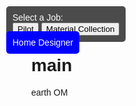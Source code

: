 # main
earth OM
<!DOCTYPE html>
<html lang="en">
<head>
    <meta charset="UTF-8">
    <meta name="viewport" content="width=device-width, initial-scale=1.0">
    <title>Dubai City 3D</title>
    <script src="https://cdnjs.cloudflare.com/ajax/libs/three.js/r128/three.min.js"></script>
    <script src="https://cdn.jsdelivr.net/npm/three@0.128/examples/js/loaders/GLTFLoader.js"></script>
    <style>
        body { margin: 0; overflow: hidden; font-family: Arial, sans-serif; }
        canvas { display: block; }
        #job-menu { position: absolute; top: 10px; left: 10px; background: rgba(0, 0, 0, 0.7); color: white; padding: 10px; border-radius: 5px; }
        #home-designer { position: absolute; top: 50px; left: 10px; background: blue; color: white; padding: 10px; border-radius: 5px; cursor: pointer; }
    </style>
</head>
<body>
    <div id="job-menu">Select a Job:<br>
        <button onclick="selectJob('Pilot')">Pilot</button>
        <button onclick="selectJob('Material Collection')">Material Collection</button>
    </div>
    <div id="home-designer" onclick="openHomeDesigner()">Home Designer</div>
    <script>
        // Scene setup
        const scene = new THREE.Scene();
        const camera = new THREE.PerspectiveCamera(75, window.innerWidth / window.innerHeight, 0.1, 5000);
        const renderer = new THREE.WebGLRenderer({ antialias: true });
        renderer.setSize(window.innerWidth, window.innerHeight);
        renderer.shadowMap.enabled = true;
        document.body.appendChild(renderer.domElement);
        
        // Loaders
        const textureLoader = new THREE.TextureLoader();
        const gltfLoader = new THREE.GLTFLoader();
        
        // Sky texture
        const skyTexture = textureLoader.load('https://threejsfundamentals.org/threejs/resources/images/sky.jpg');
        scene.background = skyTexture;
        
        // Ground (desert texture)
        const desertTexture = textureLoader.load('https://threejsfundamentals.org/threejs/resources/images/sand.jpg');
        const groundGeometry = new THREE.PlaneGeometry(5000, 5000);
        const groundMaterial = new THREE.MeshStandardMaterial({ map: desertTexture });
        const ground = new THREE.Mesh(groundGeometry, groundMaterial);
        ground.rotation.x = -Math.PI / 2;
        scene.add(ground);
        
        // AI Air traffic - Boeing 747-8 example
        function createAircraft(modelUrl, x, z) {
            gltfLoader.load(modelUrl, (gltf) => {
                const aircraft = gltf.scene;
                aircraft.position.set(x, 200, z);
                aircraft.scale.set(10, 10, 10);
                scene.add(aircraft);
            });
        }
        
        // Example Aircraft - Replace with actual URLs
        createAircraft('https://example.com/b7478.glb', 0, 0);
        
        // Load AboFlah character model
        let aboFlahCharacter;
        function createAboFlahCharacter(x, z) {
            const characterModel = 'https://example.com/aboflah.glb'; // Replace with actual model URL
            gltfLoader.load(characterModel, (gltf) => {
                aboFlahCharacter = gltf.scene;
                aboFlahCharacter.position.set(x, 0, z);
                aboFlahCharacter.scale.set(5, 5, 5);
                scene.add(aboFlahCharacter);
                camera.position.set(0, 5, 0);
                camera.lookAt(aboFlahCharacter.position);
            });
        }
        
        createAboFlahCharacter(0, 0);
        
        // Lighting
        const ambientLight = new THREE.AmbientLight(0xffffff, 0.8);
        scene.add(ambientLight);
        
        const directionalLight = new THREE.DirectionalLight(0xffffff, 1.2);
        directionalLight.position.set(200, 400, 200);
        directionalLight.castShadow = true;
        scene.add(directionalLight);
        
        // Character movement controls (First-Person View)
        const movementSpeed = 2;
        const keys = { ArrowUp: false, ArrowDown: false, ArrowLeft: false, ArrowRight: false };
        
        document.addEventListener('keydown', (event) => {
            if (keys.hasOwnProperty(event.key)) {
                keys[event.key] = true;
            }
        });
        
        document.addEventListener('keyup', (event) => {
            if (keys.hasOwnProperty(event.key)) {
                keys[event.key] = false;
            }
        });
        
        function moveCharacter() {
            if (aboFlahCharacter) {
                if (keys.ArrowUp) aboFlahCharacter.position.z -= movementSpeed;
                if (keys.ArrowDown) aboFlahCharacter.position.z += movementSpeed;
                if (keys.ArrowLeft) aboFlahCharacter.position.x -= movementSpeed;
                if (keys.ArrowRight) aboFlahCharacter.position.x += movementSpeed;
                
                camera.position.set(
                    aboFlahCharacter.position.x,
                    aboFlahCharacter.position.y + 5,
                    aboFlahCharacter.position.z
                );
                camera.lookAt(aboFlahCharacter.position);
            }
        }
        
        function selectJob(job) {
            alert('You selected: ' + job);
        }
        
        function openHomeDesigner() {
            alert('Opening Home Designer...');
        }
        
        // Animation loop
        function animate() {
            requestAnimationFrame(animate);
            moveCharacter();
            renderer.render(scene, camera);
        }
        animate();
    </script>
</body>
</html>




